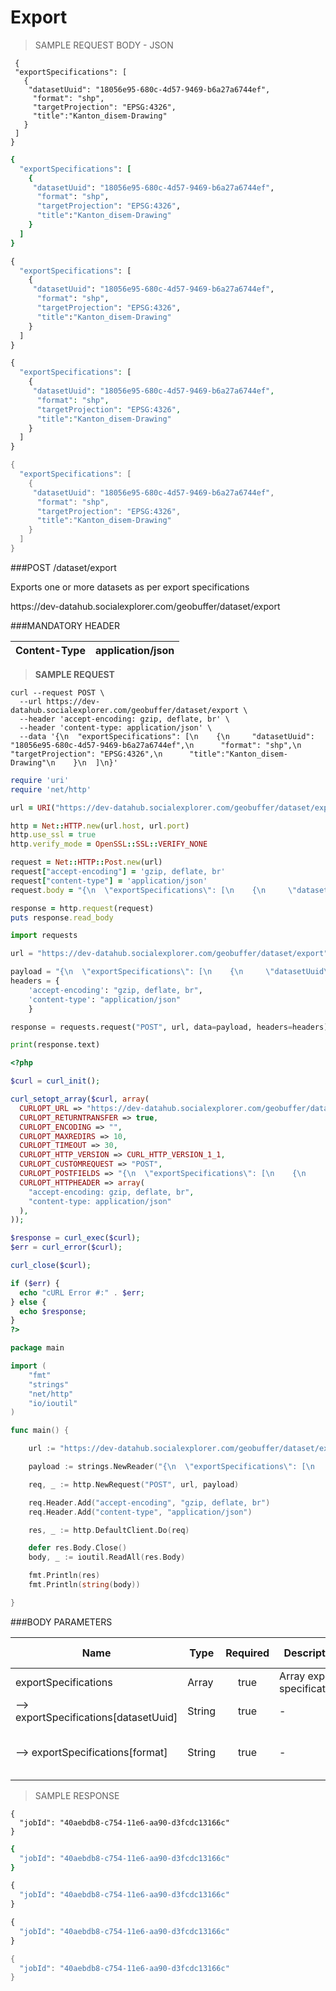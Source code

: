 # Export

> SAMPLE REQUEST BODY - JSON

 ```shell
  {
  "exportSpecifications": [
    {
     "datasetUuid": "18056e95-680c-4d57-9469-b6a27a6744ef",
      "format": "shp",
      "targetProjection": "EPSG:4326",
      "title":"Kanton_disem-Drawing"
    }
  ]
}
```

```ruby
{
  "exportSpecifications": [
    {
     "datasetUuid": "18056e95-680c-4d57-9469-b6a27a6744ef",
      "format": "shp",
      "targetProjection": "EPSG:4326",
      "title":"Kanton_disem-Drawing"
    }
  ]
}
```


```python
{
  "exportSpecifications": [
    {
     "datasetUuid": "18056e95-680c-4d57-9469-b6a27a6744ef",
      "format": "shp",
      "targetProjection": "EPSG:4326",
      "title":"Kanton_disem-Drawing"
    }
  ]
}
```

```php
{
  "exportSpecifications": [
    {
     "datasetUuid": "18056e95-680c-4d57-9469-b6a27a6744ef",
      "format": "shp",
      "targetProjection": "EPSG:4326",
      "title":"Kanton_disem-Drawing"
    }
  ]
}
```

```go
{
  "exportSpecifications": [
    {
     "datasetUuid": "18056e95-680c-4d57-9469-b6a27a6744ef",
      "format": "shp",
      "targetProjection": "EPSG:4326",
      "title":"Kanton_disem-Drawing"
    }
  ]
}
```

###POST /dataset/export

Exports one or more datasets as per export specifications

<aside class="notice">https://dev-datahub.socialexplorer.com/geobuffer/dataset/export</aside>



###MANDATORY HEADER


| Content-Type  | application/json |
|---------------|------------------|


> **SAMPLE REQUEST**

```shell
curl --request POST \
  --url https://dev-datahub.socialexplorer.com/geobuffer/dataset/export \
  --header 'accept-encoding: gzip, deflate, br' \
  --header 'content-type: application/json' \
  --data '{\n  "exportSpecifications": [\n    {\n     "datasetUuid": "18056e95-680c-4d57-9469-b6a27a6744ef",\n      "format": "shp",\n      "targetProjection": "EPSG:4326",\n      "title":"Kanton_disem-Drawing"\n    }\n  ]\n}'
  ```

  ```ruby
require 'uri'
require 'net/http'

url = URI("https://dev-datahub.socialexplorer.com/geobuffer/dataset/export")

http = Net::HTTP.new(url.host, url.port)
http.use_ssl = true
http.verify_mode = OpenSSL::SSL::VERIFY_NONE

request = Net::HTTP::Post.new(url)
request["accept-encoding"] = 'gzip, deflate, br'
request["content-type"] = 'application/json'
request.body = "{\n  \"exportSpecifications\": [\n    {\n     \"datasetUuid\": \"18056e95-680c-4d57-9469-b6a27a6744ef\",\n      \"format\": \"shp\",\n      \"targetProjection\": \"EPSG:4326\",\n      \"title\":\"Kanton_disem-Drawing\"\n    }\n  ]\n}"

response = http.request(request)
puts response.read_body
```


```python
import requests

url = "https://dev-datahub.socialexplorer.com/geobuffer/dataset/export"

payload = "{\n  \"exportSpecifications\": [\n    {\n     \"datasetUuid\": \"18056e95-680c-4d57-9469-b6a27a6744ef\",\n      \"format\": \"shp\",\n      \"targetProjection\": \"EPSG:4326\",\n      \"title\":\"Kanton_disem-Drawing\"\n    }\n  ]\n}"
headers = {
    'accept-encoding': "gzip, deflate, br",
    'content-type': "application/json"
    }

response = requests.request("POST", url, data=payload, headers=headers)

print(response.text)
```

```php
<?php

$curl = curl_init();

curl_setopt_array($curl, array(
  CURLOPT_URL => "https://dev-datahub.socialexplorer.com/geobuffer/dataset/export",
  CURLOPT_RETURNTRANSFER => true,
  CURLOPT_ENCODING => "",
  CURLOPT_MAXREDIRS => 10,
  CURLOPT_TIMEOUT => 30,
  CURLOPT_HTTP_VERSION => CURL_HTTP_VERSION_1_1,
  CURLOPT_CUSTOMREQUEST => "POST",
  CURLOPT_POSTFIELDS => "{\n  \"exportSpecifications\": [\n    {\n     \"datasetUuid\": \"18056e95-680c-4d57-9469-b6a27a6744ef\",\n      \"format\": \"shp\",\n      \"targetProjection\": \"EPSG:4326\",\n      \"title\":\"Kanton_disem-Drawing\"\n    }\n  ]\n}",
  CURLOPT_HTTPHEADER => array(
    "accept-encoding: gzip, deflate, br",
    "content-type: application/json"
  ),
));

$response = curl_exec($curl);
$err = curl_error($curl);

curl_close($curl);

if ($err) {
  echo "cURL Error #:" . $err;
} else {
  echo $response;
}
?>
```

```go
package main

import (
    "fmt"
    "strings"
    "net/http"
    "io/ioutil"
)

func main() {

    url := "https://dev-datahub.socialexplorer.com/geobuffer/dataset/export"

    payload := strings.NewReader("{\n  \"exportSpecifications\": [\n    {\n     \"datasetUuid\": \"18056e95-680c-4d57-9469-b6a27a6744ef\",\n      \"format\": \"shp\",\n      \"targetProjection\": \"EPSG:4326\",\n      \"title\":\"Kanton_disem-Drawing\"\n    }\n  ]\n}")

    req, _ := http.NewRequest("POST", url, payload)

    req.Header.Add("accept-encoding", "gzip, deflate, br")
    req.Header.Add("content-type", "application/json")

    res, _ := http.DefaultClient.Do(req)

    defer res.Body.Close()
    body, _ := ioutil.ReadAll(res.Body)

    fmt.Println(res)
    fmt.Println(string(body))

}
```

###BODY PARAMETERS

| Name                                  | Type      | Required  | Description                   | Default value     | Allowed values            |
|-----------------------------------    |--------   |:--------: |-----------------------------  |---------------    |-------------------------- |
| exportSpecifications                  | Array     |   true    | Array export specifications   |       -           |             -             |
| --> exportSpecifications[datasetUuid]     | String    |   true    |              -                |       -           |             -             |
| --> exportSpecifications[format]          | String    |   true    |              -                |       -           | "shp" "kml" "geojson" "csv"  |

> SAMPLE RESPONSE

```shell
{
  "jobId": "40aebdb8-c754-11e6-aa90-d3fcdc13166c"
}
```

```ruby
{
  "jobId": "40aebdb8-c754-11e6-aa90-d3fcdc13166c"
}
```

```python
{
  "jobId": "40aebdb8-c754-11e6-aa90-d3fcdc13166c"
}
```

```php
{
  "jobId": "40aebdb8-c754-11e6-aa90-d3fcdc13166c"
}
```

```go
{
  "jobId": "40aebdb8-c754-11e6-aa90-d3fcdc13166c"
}
```